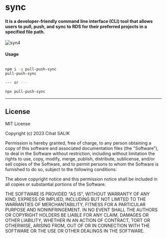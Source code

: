 # sync

#### It is a developer-friendly command line interface (CLI) tool that allows users to pull, push, and sync to RDS for their preferred projects in a specified file path.

![syn4](https://user-images.githubusercontent.com/57585087/211230222-304a33af-ffc1-4f49-ab03-4cb5b19d37bf.gif)

#### Usage

```bash

npm i -g pull-push-sync
pull-push-sync

--- or ---

npx pull-push-sync

```

---

## License

MIT License

Copyright (c) 2023 Cihat SALIK

Permission is hereby granted, free of charge, to any person obtaining a copy
of this software and associated documentation files (the "Software"), to deal
in the Software without restriction, including without limitation the rights
to use, copy, modify, merge, publish, distribute, sublicense, and/or sell
copies of the Software, and to permit persons to whom the Software is
furnished to do so, subject to the following conditions:

The above copyright notice and this permission notice shall be included in all
copies or substantial portions of the Software.

THE SOFTWARE IS PROVIDED "AS IS", WITHOUT WARRANTY OF ANY KIND, EXPRESS OR
IMPLIED, INCLUDING BUT NOT LIMITED TO THE WARRANTIES OF MERCHANTABILITY,
FITNESS FOR A PARTICULAR PURPOSE AND NONINFRINGEMENT. IN NO EVENT SHALL THE
AUTHORS OR COPYRIGHT HOLDERS BE LIABLE FOR ANY CLAIM, DAMAGES OR OTHER
LIABILITY, WHETHER IN AN ACTION OF CONTRACT, TORT OR OTHERWISE, ARISING FROM,
OUT OF OR IN CONNECTION WITH THE SOFTWARE OR THE USE OR OTHER DEALINGS IN THE
SOFTWARE.

